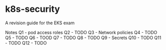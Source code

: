 # k8s-security

A revision guide for the EKS exam 

Notes 
Q1 - pod access roles 
Q2 - TODO
Q3 - Network policies 
Q4 - TODO
Q5 - TODO
Q6 - TOOD
Q7 - TODO
Q8 - TODO
Q9 - Secrets 
Q10 - TODO
Q11 - TODO
Q12 - TODO 